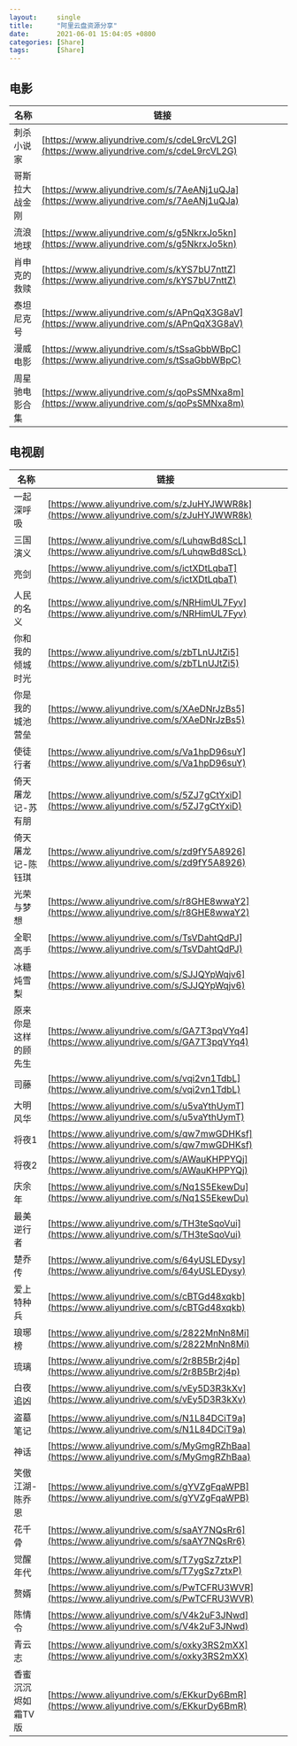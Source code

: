 ```yaml
---
layout:     single
title:      "阿里云盘资源分享"
date:       2021-06-01 15:04:05 +0800
categories: [Share]
tags:       [Share]
---
```


## 电影

| 名称 | 链接 |
| --- | --- |
| 刺杀小说家 | [https://www.aliyundrive.com/s/cdeL9rcVL2G](https://www.aliyundrive.com/s/cdeL9rcVL2G) |
| 哥斯拉大战金刚 | [https://www.aliyundrive.com/s/7AeANj1uQJa](https://www.aliyundrive.com/s/7AeANj1uQJa) |
| 流浪地球 | [https://www.aliyundrive.com/s/g5NkrxJo5kn](https://www.aliyundrive.com/s/g5NkrxJo5kn) |
| 肖申克的救赎 | [https://www.aliyundrive.com/s/kYS7bU7nttZ](https://www.aliyundrive.com/s/kYS7bU7nttZ) |
| 泰坦尼克号 | [https://www.aliyundrive.com/s/APnQqX3G8aV](https://www.aliyundrive.com/s/APnQqX3G8aV) |
| 漫威电影 | [https://www.aliyundrive.com/s/tSsaGbbWBpC](https://www.aliyundrive.com/s/tSsaGbbWBpC) |
| 周星驰电影合集 | [https://www.aliyundrive.com/s/qoPsSMNxa8m](https://www.aliyundrive.com/s/qoPsSMNxa8m) |

## 电视剧

| 名称 | 链接 |
| --- | --- |
| 一起深呼吸 | [https://www.aliyundrive.com/s/zJuHYJWWR8k](https://www.aliyundrive.com/s/zJuHYJWWR8k) |
| 三国演义 | [https://www.aliyundrive.com/s/LuhqwBd8ScL](https://www.aliyundrive.com/s/LuhqwBd8ScL) |
| 亮剑 | [https://www.aliyundrive.com/s/ictXDtLqbaT](https://www.aliyundrive.com/s/ictXDtLqbaT) |
| 人民的名义 | [https://www.aliyundrive.com/s/NRHimUL7Fyv](https://www.aliyundrive.com/s/NRHimUL7Fyv) |
| 你和我的倾城时光 | [https://www.aliyundrive.com/s/zbTLnUJtZi5](https://www.aliyundrive.com/s/zbTLnUJtZi5) |
| 你是我的城池营垒 | [https://www.aliyundrive.com/s/XAeDNrJzBs5](https://www.aliyundrive.com/s/XAeDNrJzBs5) |
| 使徒行者 | [https://www.aliyundrive.com/s/Va1hpD96suY](https://www.aliyundrive.com/s/Va1hpD96suY) |
| 倚天屠龙记-苏有朋 | [https://www.aliyundrive.com/s/5ZJ7gCtYxiD](https://www.aliyundrive.com/s/5ZJ7gCtYxiD) |
| 倚天屠龙记-陈钰琪 | [https://www.aliyundrive.com/s/zd9fY5A8926](https://www.aliyundrive.com/s/zd9fY5A8926) |
| 光荣与梦想 | [https://www.aliyundrive.com/s/r8GHE8wwaY2](https://www.aliyundrive.com/s/r8GHE8wwaY2) |
| 全职高手 | [https://www.aliyundrive.com/s/TsVDahtQdPJ](https://www.aliyundrive.com/s/TsVDahtQdPJ) |
| 冰糖炖雪梨 | [https://www.aliyundrive.com/s/SJJQYpWqjv6](https://www.aliyundrive.com/s/SJJQYpWqjv6) |
| 原来你是这样的顾先生 | [https://www.aliyundrive.com/s/GA7T3pqVYq4](https://www.aliyundrive.com/s/GA7T3pqVYq4) |
| 司藤 | [https://www.aliyundrive.com/s/vqi2vn1TdbL](https://www.aliyundrive.com/s/vqi2vn1TdbL) |
| 大明风华 | [https://www.aliyundrive.com/s/u5vaYthUymT](https://www.aliyundrive.com/s/u5vaYthUymT) |
| 将夜1 | [https://www.aliyundrive.com/s/qw7mwGDHKsf](https://www.aliyundrive.com/s/qw7mwGDHKsf) |
| 将夜2 | [https://www.aliyundrive.com/s/AWauKHPPYQj](https://www.aliyundrive.com/s/AWauKHPPYQj) |
| 庆余年 | [https://www.aliyundrive.com/s/Nq1S5EkewDu](https://www.aliyundrive.com/s/Nq1S5EkewDu) |
| 最美逆行者 | [https://www.aliyundrive.com/s/TH3teSqoVui](https://www.aliyundrive.com/s/TH3teSqoVui) |
| 楚乔传 | [https://www.aliyundrive.com/s/64yUSLEDysy](https://www.aliyundrive.com/s/64yUSLEDysy) |
| 爱上特种兵 | [https://www.aliyundrive.com/s/cBTGd48xqkb](https://www.aliyundrive.com/s/cBTGd48xqkb) |
| 琅琊榜 | [https://www.aliyundrive.com/s/2822MnNn8Mi](https://www.aliyundrive.com/s/2822MnNn8Mi) |
| 琉璃 | [https://www.aliyundrive.com/s/2r8B5Br2j4p](https://www.aliyundrive.com/s/2r8B5Br2j4p) |
| 白夜追凶 | [https://www.aliyundrive.com/s/vEy5D3R3kXv](https://www.aliyundrive.com/s/vEy5D3R3kXv) |
| 盗墓笔记 | [https://www.aliyundrive.com/s/N1L84DCiT9a](https://www.aliyundrive.com/s/N1L84DCiT9a) |
| 神话 | [https://www.aliyundrive.com/s/MyGmgRZhBaa](https://www.aliyundrive.com/s/MyGmgRZhBaa) |
| 笑傲江湖-陈乔恩 | [https://www.aliyundrive.com/s/gYVZgFqaWPB](https://www.aliyundrive.com/s/gYVZgFqaWPB) |
| 花千骨 | [https://www.aliyundrive.com/s/saAY7NQsRr6](https://www.aliyundrive.com/s/saAY7NQsRr6) |
| 觉醒年代 | [https://www.aliyundrive.com/s/T7ygSz7ztxP](https://www.aliyundrive.com/s/T7ygSz7ztxP) |
| 赘婿 | [https://www.aliyundrive.com/s/PwTCFRU3WVR](https://www.aliyundrive.com/s/PwTCFRU3WVR) |
| 陈情令 | [https://www.aliyundrive.com/s/V4k2uF3JNwd](https://www.aliyundrive.com/s/V4k2uF3JNwd) |
| 青云志 | [https://www.aliyundrive.com/s/oxky3RS2mXX](https://www.aliyundrive.com/s/oxky3RS2mXX) |
| 香蜜沉沉烬如霜TV版 | [https://www.aliyundrive.com/s/EKkurDy6BmR](https://www.aliyundrive.com/s/EKkurDy6BmR) |
